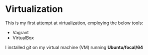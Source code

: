 # Virtualization
  This is my first attempt at virtualization, employing the below tools:
- Vagrant
- VirtualBox

 I installed git on my virtual machine (VM) running **Ubuntu/focal/64**
